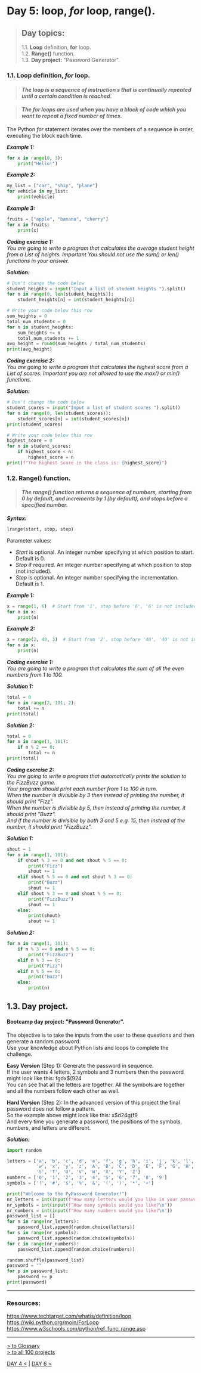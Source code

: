 # Day 5: loop, _for_ loop, range().

> ## Day topics:
>
>1.1. **Loop** definition,  **for** loop.  
>1.2. **Range()** function.  
>1.3. **Day project:** "Password Generator". 

### 1.1. Loop definition, _for_ loop.

> #### _The loop is a sequence of instruction s that is continually repeated until a certain condition is reached._

> #### _The for loops are used when you have a block of code which you want to repeat a fixed number of times._
The Python _for_ statement iterates over the members of a sequence in order, executing the block each time. 

_**Example 1:**_

```python
for x in range(0, 3):
    print("Hello!")
```

_**Example 2:**_

```python
my_list = ["car", "ship", "plane"]
for vehicle in my_list:
    print(vehicle)
```

_**Example 3:**_

```python
fruits = ["apple", "banana", "cherry"]
for x in fruits:
    print(x)
```

_**Coding exercise 1:**_   
_You are going to write a program that calculates the average student height from a List of heights.
Important You should not use the sum() or len() functions in your answer._

_**Solution:**_

```python
# Don't change the code below
student_heights = input("Input a list of student heights ").split()
for n in range(0, len(student_heights)):
    student_heights[n] = int(student_heights[n])

# Write your code below this row
sum_heights = 0
total_num_students = 0
for n in student_heights:
    sum_heights += n
    total_num_students += 1
avg_height = round(sum_heights / total_num_students)
print(avg_height)
```

_**Coding exercise 2:**_  
_You are going to write a program that calculates the highest score from a List of scores.
Important you are not allowed to use the max() or min() functions._

_**Solution:**_

```python
# Don't change the code below
student_scores = input("Input a list of student scores ").split()
for n in range(0, len(student_scores)):
    student_scores[n] = int(student_scores[n])
print(student_scores)

# Write your code below this row
highest_score = 0
for n in student_scores:
    if highest_score < n:
        highest_score = n
print(f"The highest score in the class is: {highest_score}")
```

### 1.2. Range() function.

> #### _The range() function returns a sequence of numbers, starting from 0 by default, and increments by 1 (by default), and stops before a specified number._

_**Syntax:**_

```python
lrange(start, stop, step)
```
Parameter values:
- _Start_ is optional. An integer number specifying at which position to start. Default is 0.
- _Stop_ if required. An integer number specifying at which position to stop (not included).
- _Step_ is optional. An integer number specifying the incrementation. Default is 1.

_**Example 1:**_

```python
x = range(1, 6)  # Start from '1', stop before '6', '6' is not included, step is '1'.
for n in x:
    print(n)
```

_**Example 2:**_

```python
x = range(2, 40, 3)  # Start from '2', stop before '40', '40' is not included, step is '3'.
for n in x:
    print(n)
```

_**Coding exercise 1:**_  
_You are going to write a program that calculates the sum of all the even numbers from 1 to 100._

_**Solution 1:**_

```python
total = 0
for n in range(2, 101, 2):
    total += n
print(total)
```

_**Solution 2:**_

```python
total = 0
for n in range(1, 101):
    if n % 2 == 0:
        total += n
print(total)
```

_**Coding exercise 2:**_  
_You are going to write a program that automatically prints the solution to the FizzBuzz game.  
Your program should print each number from 1 to 100 in turn.  
When the number is divisible by 3 then instead of printing the number, it should print "Fizz".  
When the number is divisible by 5, then instead of printing the number, it should print "Buzz".  
And if the number is divisible by both 3 and 5 e.g. 15, then instead of the number, it should print "FizzBuzz"._

_**Solution 1:**_

```python
shout = 1
for n in range(1, 101):
    if shout % 3 == 0 and not shout % 5 == 0:
        print("Fizz")
        shout += 1
    elif shout % 5 == 0 and not shout % 3 == 0:
        print("Buzz")
        shout += 1
    elif shout % 3 == 0 and shout % 5 == 0:
        print("FizzBuzz")
        shout += 1
    else:
        print(shout)
        shout += 1
```

_**Solution 2:**_

```python
for n in range(1, 101):
    if n % 3 == 0 and n % 5 == 0:
        print("FizzBuzz")
    elif n % 3 == 0:
        print("Fizz")
    elif n % 5 == 0:
        print("Buzz")
    else:
        print(n)
```

## 1.3. Day project.

#### Bootcamp day project: "Password Generator".

The objective is to take the inputs from the user to these questions and then generate a random password.  
Use your knowledge about Python lists and loops to complete the challenge.  

**Easy Version** (Step 1): Generate the password in sequence.  
If the user wants 4 letters, 2 symbols and 3 numbers then the password might look like this: fgdx$(924  
You can see that all the letters are together. All the symbols are together and all the numbers follow each other as well.

**Hard Version** (Step 2): In the advanced version of this project the final password does not follow a pattern.  
So the example above might look like this: x$d24g(f9  
And every time you generate a password, the positions of the symbols, numbers, and letters are different.

_**Solution:**_

```python
import random

letters = ['a', 'b', 'c', 'd', 'e', 'f', 'g', 'h', 'i', 'j', 'k', 'l', 'm', 'n', 'o', 'p', 'q', 'r', 's', 't', 'u', 'v',
           'w', 'x', 'y', 'z', 'A', 'B', 'C', 'D', 'E', 'F', 'G', 'H', 'I', 'J', 'K', 'L', 'M', 'N', 'O', 'P', 'Q', 'R',
           'S', 'T', 'U', 'V', 'W', 'X', 'Y', 'Z']
numbers = ['0', '1', '2', '3', '4', '5', '6', '7', '8', '9']
symbols = ['!', '#', '$', '%', '&', '(', ')', '*', '+']

print("Welcome to the PyPassword Generator!")
nr_letters = int(input(f"How many letters would you like in your password?\n"))
nr_symbols = int(input(f"How many symbols would you like?\n"))
nr_numbers = int(input(f"How many numbers would you like?\n"))
password_list = []
for n in range(nr_letters):
    password_list.append(random.choice(letters))
for s in range(nr_symbols):
    password_list.append(random.choice(symbols))
for c in range(nr_numbers):
    password_list.append(random.choice(numbers))

random.shuffle(password_list)
password = ""
for p in password_list:
    password += p
print(password)
```

---

### Resources:

<https://www.techtarget.com/whatis/definition/loop>  
<https://wiki.python.org/moin/ForLoop>  
<https://www.w3schools.com/python/ref_func_range.asp>  


---

[> to Glossary](https://github.com/iliamunaev/100-Days-of-Python-Bootcamp/blob/main/Glossary.md)  
[> to all 100 projects](https://github.com/iliamunaev/100-Days-of-Python-Bootcamp/blob/main/100%20projects%20in%20one%20file.md)

[DAY 4 <](https://github.com/iliamunaev/100-Days-of-Python-Bootcamp/blob/main/All%20100%20Days/Day%204.md)
|
[DAY 6 >](https://github.com/iliamunaev/100-Days-of-Python-Bootcamp/blob/main/All%20100%20Days/Day%206.md)
